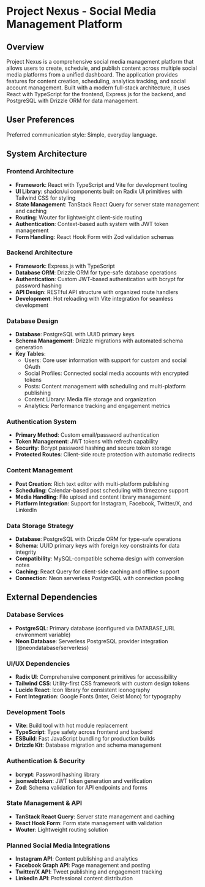 # Project Nexus - Social Media Management Platform

## Overview

Project Nexus is a comprehensive social media management platform that allows users to create, schedule, and publish content across multiple social media platforms from a unified dashboard. The application provides features for content creation, scheduling, analytics tracking, and social account management. Built with a modern full-stack architecture, it uses React with TypeScript for the frontend, Express.js for the backend, and PostgreSQL with Drizzle ORM for data management.

## User Preferences

Preferred communication style: Simple, everyday language.

## System Architecture

### Frontend Architecture
- **Framework**: React with TypeScript and Vite for development tooling
- **UI Library**: shadcn/ui components built on Radix UI primitives with Tailwind CSS for styling
- **State Management**: TanStack React Query for server state management and caching
- **Routing**: Wouter for lightweight client-side routing
- **Authentication**: Context-based auth system with JWT token management
- **Form Handling**: React Hook Form with Zod validation schemas

### Backend Architecture
- **Framework**: Express.js with TypeScript
- **Database ORM**: Drizzle ORM for type-safe database operations
- **Authentication**: Custom JWT-based authentication with bcrypt for password hashing
- **API Design**: RESTful API structure with organized route handlers
- **Development**: Hot reloading with Vite integration for seamless development

### Database Design
- **Database**: PostgreSQL with UUID primary keys
- **Schema Management**: Drizzle migrations with automated schema generation
- **Key Tables**:
  - Users: Core user information with support for custom and social OAuth
  - Social Profiles: Connected social media accounts with encrypted tokens
  - Posts: Content management with scheduling and multi-platform publishing
  - Content Library: Media file storage and organization
  - Analytics: Performance tracking and engagement metrics

### Authentication System
- **Primary Method**: Custom email/password authentication
- **Token Management**: JWT tokens with refresh capability
- **Security**: Bcrypt password hashing and secure token storage
- **Protected Routes**: Client-side route protection with automatic redirects

### Content Management
- **Post Creation**: Rich text editor with multi-platform publishing
- **Scheduling**: Calendar-based post scheduling with timezone support
- **Media Handling**: File upload and content library management
- **Platform Integration**: Support for Instagram, Facebook, Twitter/X, and LinkedIn

### Data Storage Strategy
- **Database**: PostgreSQL with Drizzle ORM for type-safe operations
- **Schema**: UUID primary keys with foreign key constraints for data integrity
- **Compatibility**: MySQL-compatible schema design with conversion notes
- **Caching**: React Query for client-side caching and offline support
- **Connection**: Neon serverless PostgreSQL with connection pooling

## External Dependencies

### Database Services
- **PostgreSQL**: Primary database (configured via DATABASE_URL environment variable)
- **Neon Database**: Serverless PostgreSQL provider integration (@neondatabase/serverless)

### UI/UX Dependencies
- **Radix UI**: Comprehensive component primitives for accessibility
- **Tailwind CSS**: Utility-first CSS framework with custom design tokens
- **Lucide React**: Icon library for consistent iconography
- **Font Integration**: Google Fonts (Inter, Geist Mono) for typography

### Development Tools
- **Vite**: Build tool with hot module replacement
- **TypeScript**: Type safety across frontend and backend
- **ESBuild**: Fast JavaScript bundling for production builds
- **Drizzle Kit**: Database migration and schema management

### Authentication & Security
- **bcrypt**: Password hashing library
- **jsonwebtoken**: JWT token generation and verification
- **Zod**: Schema validation for API endpoints and forms

### State Management & API
- **TanStack React Query**: Server state management and caching
- **React Hook Form**: Form state management with validation
- **Wouter**: Lightweight routing solution

### Planned Social Media Integrations
- **Instagram API**: Content publishing and analytics
- **Facebook Graph API**: Page management and posting
- **Twitter/X API**: Tweet publishing and engagement tracking
- **LinkedIn API**: Professional content distribution